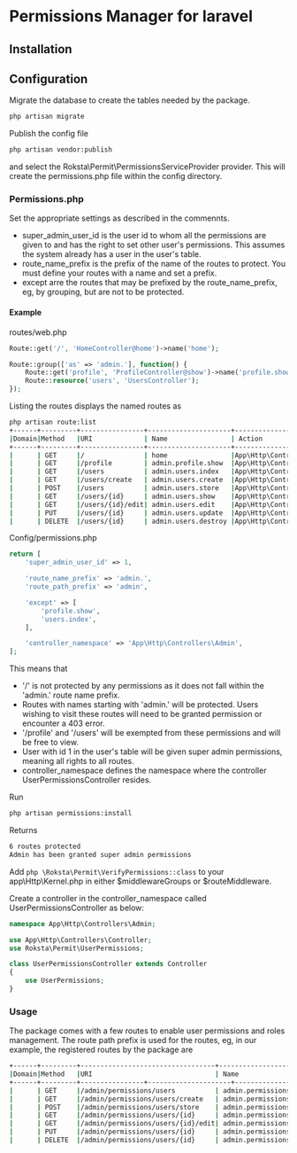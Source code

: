 # Permissions Manager for laravel

## Installation

## Configuration
Migrate the database to create the tables needed by the package. 
```bash
php artisan migrate
```
Publish the config file
```bash
php artisan vendor:publish
```
and select the Roksta\Permit\PermissionsServiceProvider provider. This will create the permissions.php file within the config directory.

### Permissions.php
Set the appropriate settings as described in the commennts.
- super_admin_user_id is the user id to whom all the permissions are given to and has the right to set other user's permissions. This assumes the system already has a user in the user's table.
- route_name_prefix is the prefix of the name of the routes to protect. You must define your routes with a name and set a prefix.
- except arre the routes that may be prefixed by the route_name_prefix, eg, by grouping, but are not to be protected.

#### Example
routes/web.php
```php
Route::get('/', 'HomeController@home')->name('home');

Route::group(['as' => 'admin.'], function() {
	Route::get('profile', 'ProfileController@show')->name('profile.show');
	Route::resource('users', 'UsersController');
});
```
Listing the routes displays the named routes as
```bash
php artisan route:list
+------+---------+----------------+---------------------+---------------------------
|Domain|Method   |URI             | Name                | Action           
+------+---------+----------------+---------------------+--------------------------
|      | GET     |/               | home                |App\Http\Controlle     
|      | GET     |/profile        | admin.profile.show  |App\Http\Controlle     
|      | GET     |/users          | admin.users.index   |App\Http\Controlle       
|      | GET     |/users/create   | admin.users.create  |App\Http\Controlle     
|      | POST    |/users          | admin.users.store   |App\Http\Controlle       
|      | GET     |/users/{id}     | admin.users.show    |App\Http\Controlle        
|      | GET     |/users/{id}/edit| admin.users.edit    |App\Http\Controlle        
|      | PUT     |/users/{id}     | admin.users.update  |App\Http\Controlle        
|      | DELETE  |/users/{id}     | admin.users.destroy |App\Http\Controlle        
```
Config/permissions.php
```php
return [
	'super_admin_user_id' => 1,

	'route_name_prefix' => 'admin.',
	'route_path_prefix' => 'admin',

	'except' => [
		'profile.show',
		'users.index',
	],

	'controller_namespace' => 'App\Http\Controllers\Admin',
];
```

This means that
- '/' is not protected by any permissions as it does not fall within the 'admin.' route name prefix.
- Routes with names starting with 'admin.' will be protected. Users wishing to visit these routes will need to be granted permission or encounter a 403 error.
- '/profile' and '/users' will be exempted from these permissions and will be free to view.
- User with id 1 in the user's table will be given super admin permissions, meaning all rights to all routes. 
- controller_namespace defines the namespace where the controller UserPermissionsController resides.

Run
```bash
php artisan permissions:install
```
Returns
```bash
6 routes protected
Admin has been granted super admin permissions
```

Add ```php \Roksta\Permit\VerifyPermissions::class``` to your app\Http\Kernel.php in either $middlewareGroups or $routeMiddleware.

Create a controller in the controller_namespace called UserPermissionsController as below:
```php
namespace App\Http\Controllers\Admin;

use App\Http\Controllers\Controller;
use Roksta\Permit\UserPermissions;

class UserPermissionsController extends Controller
{
    use UserPermissions;
}

```

### Usage
The package comes with a few routes to enable user permissions and roles management. The route path prefix is used for the routes, eg, in our example, the registered routes by the package are 
```bash
+------+---------+----------------------------------+-------------------------------+----------
|Domain|Method   |URI                               | Name                          | Action           
+------+---------+----------------+---------------------+-----------------------------------
|      | GET     |/admin/permissions/users          | admin.permissions.users.index |App\Ht
|      | GET     |/admin/permissions/users/create   | admin.permissions.users.index |App\Ht
|      | POST    |/admin/permissions/users/store    | admin.permissions.users.index |App\Ht
|      | GET     |/admin/permissions/users/{id}     | admin.permissions.users.index |App\Ht
|      | GET     |/admin/permissions/users/{id}/edit| admin.permissions.users.index |App\Ht
|      | PUT     |/admin/permissions/users/{id}     | admin.permissions.users.index |App\Ht
|      | DELETE  |/admin/permissions/users/{id}     | admin.permissions.users.index |App\Ht
```
